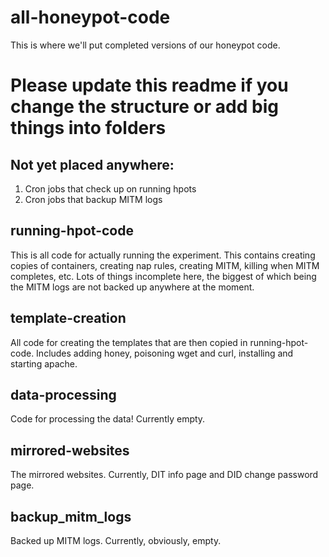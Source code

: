 # all-honeypot-code
This is where we'll put completed versions of our honeypot code.

# Please update this readme if you change the structure or add big things into folders

## Not yet placed anywhere:
1. Cron jobs that check up on running hpots
2. Cron jobs that backup MITM logs

## running-hpot-code
This is all code for actually running the experiment. This contains creating copies of containers, creating nap rules, creating MITM, killing when MITM completes, etc.
Lots of things incomplete here, the biggest of which being the MITM logs are not backed up anywhere at the moment.

## template-creation
All code for creating the templates that are then copied in running-hpot-code. Includes adding honey, poisoning wget and curl, installing and starting apache.

## data-processing
Code for processing the data! Currently empty.

## mirrored-websites
The mirrored websites. Currently, DIT info page and DID change password page.

## backup_mitm_logs
Backed up MITM logs. Currently, obviously, empty.
